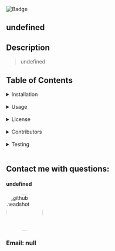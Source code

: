 

![Badge](https://img.shields.io/static/v1?label=GitHub_User&message=kristincenters&color=<COLOR>?style=plastic)
			
## undefined
			
## Description
			
> undefined
			
## Table of Contents
			
<details>
<summary>Installation</summary>
			
> undefined
			
</details>
<br>
<details>
			
<summary>Usage</summary>
			
> undefined
			
</details>
<br>
<details>
			
<summary>License</summary>
			
> undefined
			
</details>
<br>
<details>
			
<summary>Contributors</summary>
			
> undefined
			
</details>
<br>
<details>
			
<summary>Testing</summary>
			  
> undefined
			  
</details>
<br>
			
## Contact me with questions:

#### undefined
			
<img style="border-radius: 50%" width="100px" height="100px" src="https://avatars3.githubusercontent.com/u/11791361?v=4" alt="github headshot">
			
### Email: null